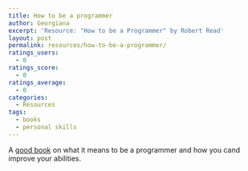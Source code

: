 ```yaml
---
title: How to be a programmer
author: Georgiana
excerpt: 'Resource: "How to be a Programmer" by Robert Read'
layout: post
permalink: resources/how-to-be-a-programmer/
ratings_users:
  - 0
ratings_score:
  - 0
ratings_average:
  - 0
categories:
  - Resources
tags:
  - books
  - personal skills
---
```

A <a title="How to be a Programmer by Robert Read" href="http://samizdat.mines.edu/howto/HowToBeAProgrammer.html" target="_blank">good book</a> on what it means to be a programmer and how you cand improve your abilities.
